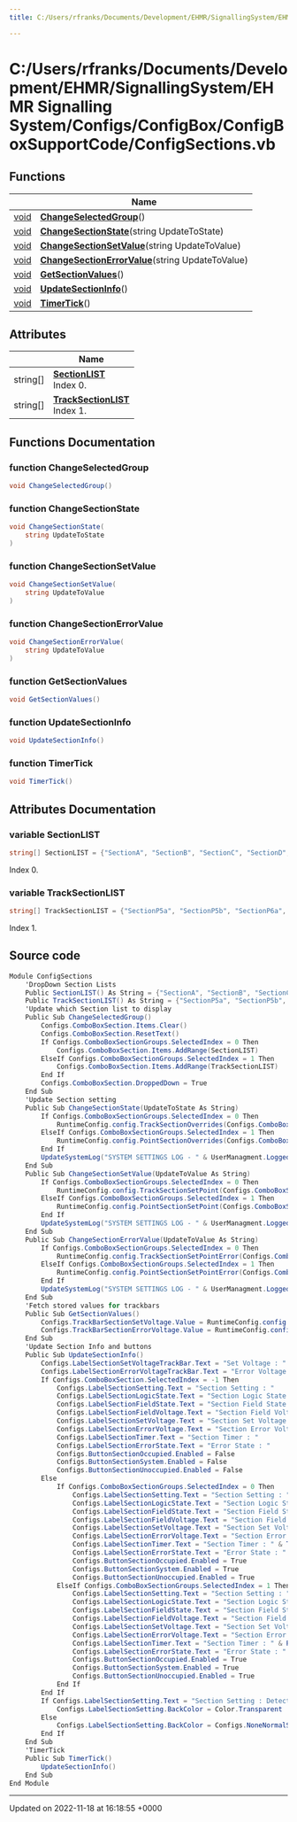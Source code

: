 ```yaml
---
title: C:/Users/rfranks/Documents/Development/EHMR/SignallingSystem/EHMR Signalling System/Configs/ConfigBox/ConfigBoxSupportCode/ConfigSections.vb

---
```


# C:/Users/rfranks/Documents/Development/EHMR/SignallingSystem/EHMR Signalling System/Configs/ConfigBox/ConfigBoxSupportCode/ConfigSections.vb



## Functions

|                | Name           |
| -------------- | -------------- |
| [void](/SignallingSystem-doc/mainsystem/Files/SerialPixelLeds_8vb/#variable-void) | **[ChangeSelectedGroup](/SignallingSystem-doc/mainsystem/Files/ConfigSections_8vb/#function-changeselectedgroup)**() |
| [void](/SignallingSystem-doc/mainsystem/Files/SerialPixelLeds_8vb/#variable-void) | **[ChangeSectionState](/SignallingSystem-doc/mainsystem/Files/ConfigSections_8vb/#function-changesectionstate)**(string UpdateToState) |
| [void](/SignallingSystem-doc/mainsystem/Files/SerialPixelLeds_8vb/#variable-void) | **[ChangeSectionSetValue](/SignallingSystem-doc/mainsystem/Files/ConfigSections_8vb/#function-changesectionsetvalue)**(string UpdateToValue) |
| [void](/SignallingSystem-doc/mainsystem/Files/SerialPixelLeds_8vb/#variable-void) | **[ChangeSectionErrorValue](/SignallingSystem-doc/mainsystem/Files/ConfigSections_8vb/#function-changesectionerrorvalue)**(string UpdateToValue) |
| [void](/SignallingSystem-doc/mainsystem/Files/SerialPixelLeds_8vb/#variable-void) | **[GetSectionValues](/SignallingSystem-doc/mainsystem/Files/ConfigSections_8vb/#function-getsectionvalues)**() |
| [void](/SignallingSystem-doc/mainsystem/Files/SerialPixelLeds_8vb/#variable-void) | **[UpdateSectionInfo](/SignallingSystem-doc/mainsystem/Files/ConfigSections_8vb/#function-updatesectioninfo)**() |
| [void](/SignallingSystem-doc/mainsystem/Files/SerialPixelLeds_8vb/#variable-void) | **[TimerTick](/SignallingSystem-doc/mainsystem/Files/ConfigSections_8vb/#function-timertick)**() |

## Attributes

|                | Name           |
| -------------- | -------------- |
| string[] | **[SectionLIST](/SignallingSystem-doc/mainsystem/Files/ConfigSections_8vb/#variable-sectionlist)** <br>Index 0.  |
| string[] | **[TrackSectionLIST](/SignallingSystem-doc/mainsystem/Files/ConfigSections_8vb/#variable-tracksectionlist)** <br>Index 1.  |


## Functions Documentation

### function ChangeSelectedGroup

```csharp
void ChangeSelectedGroup()
```


### function ChangeSectionState

```csharp
void ChangeSectionState(
    string UpdateToState
)
```


### function ChangeSectionSetValue

```csharp
void ChangeSectionSetValue(
    string UpdateToValue
)
```


### function ChangeSectionErrorValue

```csharp
void ChangeSectionErrorValue(
    string UpdateToValue
)
```


### function GetSectionValues

```csharp
void GetSectionValues()
```


### function UpdateSectionInfo

```csharp
void UpdateSectionInfo()
```


### function TimerTick

```csharp
void TimerTick()
```



## Attributes Documentation

### variable SectionLIST

```csharp
string[] SectionLIST = {"SectionA", "SectionB", "SectionC", "SectionD", "SectionE", "SectionF", "SectionG", "SectionH", "SectionI", "SectionJ", "SectionK", "SectionL", "SectionM", "SectionN", "SectionO", "SectionP", "SectionQ", "SectionDE", "SectionNO", "SectionOP", "SectionQ10", "SectionA11", "SectionF12", "SectionF13", "SectionNO14", "SectionC19", "SectionR", "SectionCD"};
```

Index 0. 

### variable TrackSectionLIST

```csharp
string[] TrackSectionLIST = {"SectionP5a", "SectionP5b", "SectionP6a", "SectionP6b", "SectionP10", "SectionP11", "SectionP12", "SectionP13", "SectionP14", "SectionP19"};
```

Index 1. 


## Source code

```csharp
Module ConfigSections
    'DropDown Section Lists
    Public SectionLIST() As String = {"SectionA", "SectionB", "SectionC", "SectionD", "SectionE", "SectionF", "SectionG", "SectionH", "SectionI", "SectionJ", "SectionK", "SectionL", "SectionM", "SectionN", "SectionO", "SectionP", "SectionQ", "SectionDE", "SectionNO", "SectionOP", "SectionQ10", "SectionA11", "SectionF12", "SectionF13", "SectionNO14", "SectionC19", "SectionR", "SectionCD"} 'Index 0
    Public TrackSectionLIST() As String = {"SectionP5a", "SectionP5b", "SectionP6a", "SectionP6b", "SectionP10", "SectionP11", "SectionP12", "SectionP13", "SectionP14", "SectionP19"} 'Index 1
    'Update which Section list to display
    Public Sub ChangeSelectedGroup()
        Configs.ComboBoxSection.Items.Clear()
        Configs.ComboBoxSection.ResetText()
        If Configs.ComboBoxSectionGroups.SelectedIndex = 0 Then
            Configs.ComboBoxSection.Items.AddRange(SectionLIST)
        ElseIf Configs.ComboBoxSectionGroups.SelectedIndex = 1 Then
            Configs.ComboBoxSection.Items.AddRange(TrackSectionLIST)
        End If
        Configs.ComboBoxSection.DroppedDown = True
    End Sub
    'Update Section setting
    Public Sub ChangeSectionState(UpdateToState As String)
        If Configs.ComboBoxSectionGroups.SelectedIndex = 0 Then
            RuntimeConfig.config.TrackSectionOverrides(Configs.ComboBoxSection.SelectedIndex) = UpdateToState
        ElseIf Configs.ComboBoxSectionGroups.SelectedIndex = 1 Then
            RuntimeConfig.config.PointSectionOverrides(Configs.ComboBoxSection.SelectedIndex) = UpdateToState
        End If
        UpdateSystemLog("SYSTEM SETTINGS LOG - " & UserManagment.LoggedInUserName & " Updated Section " & Configs.ComboBoxSection.Text & " To " & UpdateToState)
    End Sub
    Public Sub ChangeSectionSetValue(UpdateToValue As String)
        If Configs.ComboBoxSectionGroups.SelectedIndex = 0 Then
            RuntimeConfig.config.TrackSectionSetPoint(Configs.ComboBoxSection.SelectedIndex) = UpdateToValue
        ElseIf Configs.ComboBoxSectionGroups.SelectedIndex = 1 Then
            RuntimeConfig.config.PointSectionSetPoint(Configs.ComboBoxSection.SelectedIndex) = UpdateToValue
        End If
        UpdateSystemLog("SYSTEM SETTINGS LOG - " & UserManagment.LoggedInUserName & " Updated Section " & Configs.ComboBoxSection.Text & " Trigger value to " & UpdateToValue)
    End Sub
    Public Sub ChangeSectionErrorValue(UpdateToValue As String)
        If Configs.ComboBoxSectionGroups.SelectedIndex = 0 Then
            RuntimeConfig.config.TrackSectionSetPointError(Configs.ComboBoxSection.SelectedIndex) = UpdateToValue
        ElseIf Configs.ComboBoxSectionGroups.SelectedIndex = 1 Then
            RuntimeConfig.config.PointSectionSetPointError(Configs.ComboBoxSection.SelectedIndex) = UpdateToValue
        End If
        UpdateSystemLog("SYSTEM SETTINGS LOG - " & UserManagment.LoggedInUserName & " Updated Section " & Configs.ComboBoxSection.Text & " Error value to " & UpdateToValue)
    End Sub
    'Fetch stored values for trackbars
    Public Sub GetSectionValues()
        Configs.TrackBarSectionSetVoltage.Value = RuntimeConfig.config.TrackSectionSetPoint(Configs.ComboBoxSection.SelectedIndex)
        Configs.TrackBarSectionErrorVoltage.Value = RuntimeConfig.config.TrackSectionSetPointError(Configs.ComboBoxSection.SelectedIndex)
    End Sub
    'Update Section Info and buttons
    Public Sub UpdateSectionInfo()
        Configs.LabelSectionSetVoltageTrackBar.Text = "Set Voltage : " & Configs.TrackBarSectionSetVoltage.Value
        Configs.LabelSectionErrorVoltageTrackBar.Text = "Error Voltage : " & Configs.TrackBarSectionErrorVoltage.Value
        If Configs.ComboBoxSection.SelectedIndex = -1 Then
            Configs.LabelSectionSetting.Text = "Section Setting : "
            Configs.LabelSectionLogicState.Text = "Section Logic State : "
            Configs.LabelSectionFieldState.Text = "Section Field State : "
            Configs.LabelSectionFieldVoltage.Text = "Section Field Voltage : "
            Configs.LabelSectionSetVoltage.Text = "Section Set Voltage : "
            Configs.LabelSectionErrorVoltage.Text = "Section Error Voltage : "
            Configs.LabelSectionTimer.Text = "Section Timer : "
            Configs.LabelSectionErrorState.Text = "Error State : "
            Configs.ButtonSectionOccupied.Enabled = False
            Configs.ButtonSectionSystem.Enabled = False
            Configs.ButtonSectionUnoccupied.Enabled = False
        Else
            If Configs.ComboBoxSectionGroups.SelectedIndex = 0 Then
                Configs.LabelSectionSetting.Text = "Section Setting : " & RuntimeConfig.config.TrackSectionOverrides(Configs.ComboBoxSection.SelectedIndex)
                Configs.LabelSectionLogicState.Text = "Section Logic State : " & TrackSectionUnoccupied(Configs.ComboBoxSection.SelectedIndex)
                Configs.LabelSectionFieldState.Text = "Section Field State : " & TrackSectionField(Configs.ComboBoxSection.SelectedIndex)
                Configs.LabelSectionFieldVoltage.Text = "Section Field Voltage : " & ActualAnalogValue(Configs.ComboBoxSection.SelectedIndex + 1) & "V"
                Configs.LabelSectionSetVoltage.Text = "Section Set Voltage : " & RuntimeConfig.config.TrackSectionSetPoint(Configs.ComboBoxSection.SelectedIndex) & "V"
                Configs.LabelSectionErrorVoltage.Text = "Section Error Voltage : " & RuntimeConfig.config.TrackSectionSetPointError(Configs.ComboBoxSection.SelectedIndex) & "V"
                Configs.LabelSectionTimer.Text = "Section Timer : " & TrackSectionTimer(Configs.ComboBoxSection.SelectedIndex)
                Configs.LabelSectionErrorState.Text = "Error State : " & TrackSectionError(Configs.ComboBoxSection.SelectedIndex)
                Configs.ButtonSectionOccupied.Enabled = True
                Configs.ButtonSectionSystem.Enabled = True
                Configs.ButtonSectionUnoccupied.Enabled = True
            ElseIf Configs.ComboBoxSectionGroups.SelectedIndex = 1 Then
                Configs.LabelSectionSetting.Text = "Section Setting : " & RuntimeConfig.config.PointSectionOverrides(Configs.ComboBoxSection.SelectedIndex)
                Configs.LabelSectionLogicState.Text = "Section Logic State : " & PointSectionUnoccupied(Configs.ComboBoxSection.SelectedIndex)
                Configs.LabelSectionFieldState.Text = "Section Field State : " & PointSectionField(Configs.ComboBoxSection.SelectedIndex)
                Configs.LabelSectionFieldVoltage.Text = "Section Field Voltage : " & ActualAnalogValue(AnalogInputPointSections(Configs.ComboBoxSection.SelectedIndex)) & "V"
                Configs.LabelSectionSetVoltage.Text = "Section Set Voltage : " & RuntimeConfig.config.PointSectionSetPoint(Configs.ComboBoxSection.SelectedIndex) & "V"
                Configs.LabelSectionErrorVoltage.Text = "Section Error Voltage : " & RuntimeConfig.config.PointSectionSetPointError(Configs.ComboBoxSection.SelectedIndex) & "V"
                Configs.LabelSectionTimer.Text = "Section Timer : " & PointSectionTimer(Configs.ComboBoxSection.SelectedIndex)
                Configs.LabelSectionErrorState.Text = "Error State : " & PointSectionError(Configs.ComboBoxSection.SelectedIndex)
                Configs.ButtonSectionOccupied.Enabled = True
                Configs.ButtonSectionSystem.Enabled = True
                Configs.ButtonSectionUnoccupied.Enabled = True
            End If
        End If
        If Configs.LabelSectionSetting.Text = "Section Setting : Detect" Or Configs.LabelSectionSetting.Text = "Section Setting : " Then
            Configs.LabelSectionSetting.BackColor = Color.Transparent
        Else
            Configs.LabelSectionSetting.BackColor = Configs.NoneNormalSetting
        End If
    End Sub
    'TimerTick
    Public Sub TimerTick()
        UpdateSectionInfo()
    End Sub
End Module
```


-------------------------------

Updated on 2022-11-18 at 16:18:55 +0000
